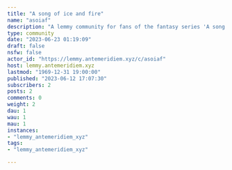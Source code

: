 ```yaml
---
title: "A song of ice and fire" 
name: "asoiaf"
description: "A lemmy community for fans of the fantasy series 'A song of ice and fire' by author George RR Martin"
type: community
date: "2023-06-23 01:19:09"
draft: false
nsfw: false
actor_id: "https://lemmy.antemeridiem.xyz/c/asoiaf"
host: lemmy.antemeridiem.xyz
lastmod: "1969-12-31 19:00:00"
published: "2023-06-12 17:07:30"
subscribers: 2
posts: 2
comments: 0
weight: 2
dau: 1
wau: 1
mau: 1
instances:
- "lemmy_antemeridiem_xyz"
tags: 
- "lemmy_antemeridiem_xyz"

---
```

